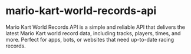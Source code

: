 # mario-kart-world-records-api
Mario Kart World Records API is a simple and reliable API that delivers the latest Mario Kart world record data, including tracks, players, times, and more. Perfect for apps, bots, or websites that need up-to-date racing records.
